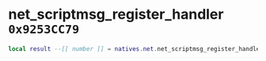 # net_scriptmsg_register_handler `0x9253CC79`

```lua
local result --[[ number ]] = natives.net.net_scriptmsg_register_handler(_unk0 --[[ number ]], _unk1 --[[ number ]])
```